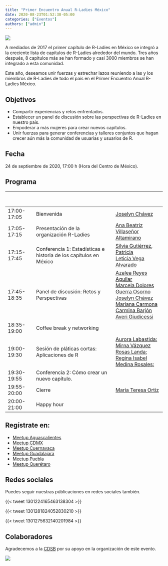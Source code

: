```yaml
---
title: "Primer Encuentro Anual R-Ladies México"
date: 2020-08-23T01:52:38-05:00
categories: ["Eventos"]
authors: ["admin"]
---
```

<img src= "https://github.com/RladiesMX/rladiesmxsource/blob/master/assets/images/rladiesmx.jpeg?raw=true" />

A mediados de 2017 el primer capítulo de R-Ladies en México se integró a la creciente lista de capítulos de R-Ladies alrededor del mundo. Tres años después, 8 capítulos más se han formado y casi 3000 miembros se han integrado a esta comunidad.

Este año, deseamos unir fuerzas y estrechar lazos reuniendo a las y los miembros de R-Ladies de todo el país en el Primer Encuentro Anual R-Ladies México.

## Objetivos

- Compartir experiencias y retos enfrentados.
- Establecer un panel de discusión sobre las perspectivas de R-Ladies en nuestro país.
- Empoderar a más mujeres para crear nuevos capítulos.
- Unir fuerzas para generar conferencias y talleres conjuntos que hagan crecer aún más la comunidad de usuarias y usuarios de R.

## Fecha

24 de septiembre de 2020, 17:00 h (Hora del Centro de México).

## Programa

| &nbsp; &nbsp; &nbsp; &nbsp; &nbsp; &nbsp; &nbsp; &nbsp; &nbsp; &nbsp; &nbsp; &nbsp; &nbsp; |                                    |                               |
| ------------------ | ---------------------------------- | ----------------------------- |
| 17:00-17:05 | Bienvenida | [Joselyn Chávez](https://rladiesmx.netlify.app/author/joselyn-chavez-estudiante-de-doctorado/)|
| 17:05-17:15 | Presentación de la organización R-Ladies | [Ana Beatriz Villaseñor Altamirano](https://rladiesmx.netlify.app/author/ana-beatriz-villasenor-estudiante-de-doctorado/) |
| 17:15-17:45 | Conferencia 1: Estadísticas e historia de los capítulos en México |  [Silvia Gutiérrez](https://rladiesmx.netlify.app/author/silvia-gutierrez-de-la-torre/), [Patricia]()<br> [Leticia Vega Alvarado](https://rladiesmx.netlify.app/author/leticia-vega-alvarado-dra-en-ingenieria-computacion-academica-de-la-unam/) |
| 17:45-18:35 | Panel de discusión: Retos y Perspectivas |  [Azalea Reyes Aguilar](https://rladiesmx.netlify.app/author/azalea-reyes-aguilar/)<br> [Marcela Dolores Guerra Osorno](https://rladiesmx.netlify.app/author/marcela-dolores-guerra-osorno/)<br> [Joselyn Chávez](https://rladiesmx.netlify.app/author/joselyn-chavez-estudiante-de-doctorado/)<br> [Mariana Carmona]()<br> [Carmina Barjón]()<br> [Averi Giudicessi](https://rladiesmx.netlify.app/author/averi-giudicessi/)|
| 18:35-19:00 | Coffee break y networking |  |
| 19:00-19:30 | Sesión de pláticas cortas: Aplicaciones de R | [Aurora Labastida:]() <br> [Mirna Vázquez Rosas Landa:]()<br> [Regina Isabel Medina Rosales:](https://rladiesmx.netlify.app/author/regina-medina/)  |
| 19:30-19:55 | Conferencia 2: Cómo crear un nuevo capítulo. |  |
| 19:55-20:00 | Cierre |[Maria Teresa Ortiz](https://rladiesmx.netlify.app/author/maria-teresa-ortiz-ma/)|
| 20:00-21:00 | Happy hour |  |

## Regístrate en:

- [Meetup Aguascalientes](https://www.meetup.com/es/rladies-aguascalientes/events/273080960/)
- [Meetup CDMX](https://www.meetup.com/es/rladies-cdmx/events/272991189/)
- [Meetup Cuernavaca](https://www.meetup.com/es/rladies-cuernavaca/events/272988331/)
- [Meetup Guadalajara](https://www.meetup.com/es/rladies-guadalajara/events/273196400/)
- [Meetup Puebla](http://meetu.ps/e/Jkt5r/cKT1j/a)
- [Meetup Querétaro](https://www.meetup.com/es/rladies-queretaro/events/272986368/)


## Redes sociales

Puedes seguir nuestras públicaciones en redes sociales también. 

{{< tweet 1301224165463138304 >}}

{{< tweet 1301281824052830210 >}}

{{< tweet 1301275632140201984 >}}

## Colaboradores
Agradecemos a la [CDSB](comunidadbioinfo.github.io) por su apoyo en la organización de este evento.


[<img src="https://github.com/ComunidadBioInfo/cdsbsource/blob/master/assets/images/logo.png?raw=true" />](http://comunidadbioinfo.github.io/)

